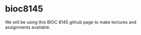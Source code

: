 # bioc8145
We will be using this BIOC 8145 github page to make lectures and assignments available. 
